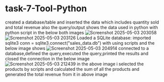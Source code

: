 # task-7-Tool-Python
created a database/table and inserted the data which includes quantity sold and total revenue also the query/output shows the data used in python with python script in the below both images 
![Screenshot 2025-05-03 203058](https://github.com/user-attachments/assets/3bc8c286-d5df-4947-a77d-64a4ca66afe0)
![Screenshot 2025-05-03 203126](https://github.com/user-attachments/assets/e2c2c503-96c5-4164-a096-dbf4739879a8)
Loaded a SQLite database: imported sqlite3 conn = sqlite3.connect("sales_data.db") with using scripts and the below image shows
![Screenshot 2025-05-03 204914](https://github.com/user-attachments/assets/76c36053-310d-423f-9fc9-9ccec65828c0)
connected to a database,defined the query,executed the query,printed the results and closed the connection in the below image
![Screenshot 2025-05-03 212439](https://github.com/user-attachments/assets/c427bbbb-4b91-471a-b117-1b30840ac083)
in the above image i selected the products by scripts and calculated the sum of all the products and generated the total revenue from it in above image
